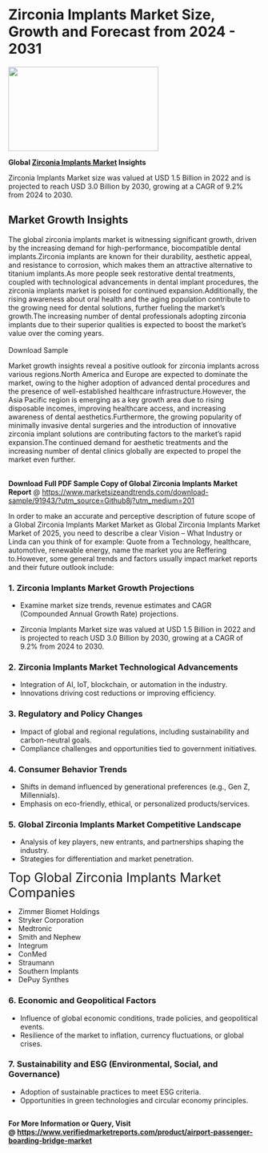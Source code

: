 <H1>Zirconia Implants Market Size, Growth and Forecast from 2024 - 2031</H1><img class="aligncenter size-medium wp-image-584254" src="https://thirdeyenews.in/wp-content/uploads/2024/09/Global-Market-Research-300x168.jpeg" alt="" width="300" height="168" /><p><strong>Global&nbsp;<a href="https://www.marketsizeandtrends.com/download-sample/91943/?utm_source=Github8j?utm_medium=201">Zirconia Implants Market</a> Insights</strong></p><p>Zirconia Implants Market size was valued at USD 1.5 Billion in 2022 and is projected to reach USD 3.0 Billion by 2030, growing at a CAGR of 9.2% from 2024 to 2030.</p><p><h2>Market Growth Insights</h2> <p>The global zirconia implants market is witnessing significant growth, driven by the increasing demand for high-performance, biocompatible dental implants.Zirconia implants are known for their durability, aesthetic appeal, and resistance to corrosion, which makes them an attractive alternative to titanium implants.As more people seek restorative dental treatments, coupled with technological advancements in dental implant procedures, the zirconia implants market is poised for continued expansion.Additionally, the rising awareness about oral health and the aging population contribute to the growing need for dental solutions, further fueling the market’s growth.The increasing number of dental professionals adopting zirconia implants due to their superior qualities is expected to boost the market’s value over the coming years.<br><br>Download Sample</p> <p>Market growth insights reveal a positive outlook for zirconia implants across various regions.North America and Europe are expected to dominate the market, owing to the higher adoption of advanced dental procedures and the presence of well-established healthcare infrastructure.However, the Asia Pacific region is emerging as a key growth area due to rising disposable incomes, improving healthcare access, and increasing awareness of dental aesthetics.Furthermore, the growing popularity of minimally invasive dental surgeries and the introduction of innovative zirconia implant solutions are contributing factors to the market’s rapid expansion.The continued demand for aesthetic treatments and the increasing number of dental clinics globally are expected to propel the market even further.<br><br></p><p><span class=""><strong>Download Full PDF Sample Copy of Global Zirconia Implants Market Report</strong> @ <a href="https://www.marketsizeandtrends.com/download-sample/91943/?utm_source=Github8j?utm_medium=201" target="_blank">https://www.marketsizeandtrends.com/download-sample/91943/?utm_source=Github8j?utm_medium=201</a></span></p><p>In order to make an accurate and perceptive description of future scope of a Global&nbsp;Zirconia Implants Market Market as Global&nbsp;Zirconia Implants Market Market of 2025, you need to describe a clear Vision &ndash; What Industry or Linda can you think of for example: Quote from a Technology, healthcare, automotive, renewable energy, name the market you are Reffering to.However, some general trends and factors usually impact market reports and their future outlook include:</p><h3>1.&nbsp;<strong>Zirconia Implants Market Growth Projections</strong></h3><ul><li>Examine market size trends, revenue estimates and CAGR (Compounded Annual Growth Rate) projections.</li><li><p>Zirconia Implants Market size was valued at USD 1.5 Billion in 2022 and is projected to reach USD 3.0 Billion by 2030, growing at a CAGR of 9.2% from 2024 to 2030.</p></li></ul><h3>2.&nbsp;<strong>Zirconia Implants Market Technological Advancements</strong></h3><ul><li>Integration of AI, IoT, blockchain, or automation in the industry.</li><li>Innovations driving cost reductions or improving efficiency.</li></ul><h3>3.&nbsp;<strong>Regulatory and Policy Changes</strong></h3><ul><li>Impact of global and regional regulations, including sustainability and carbon-neutral goals.</li><li>Compliance challenges and opportunities tied to government initiatives.</li></ul><h3>4.&nbsp;<strong>Consumer Behavior Trends</strong></h3><ul><li>Shifts in demand influenced by generational preferences (e.g., Gen Z, Millennials).</li><li>Emphasis on eco-friendly, ethical, or personalized products/services.</li></ul><h3>5.&nbsp;<strong>Global Zirconia Implants Market Competitive Landscape</strong></h3><ul><li>Analysis of key players, new entrants, and partnerships shaping the industry.</li><li>Strategies for differentiation and market penetration.</li></ul><p data-pm-slice="1 1 []"><span style="color: inherit; font-family: inherit; font-size: 25px;">Top Global Zirconia Implants Market Companies</span></p><div class="" data-test-id=""><p><li>Zimmer Biomet Holdings</li><li> Stryker Corporation</li><li> Medtronic</li><li> Smith and Nephew</li><li> Integrum</li><li> ConMed</li><li> Straumann</li><li> Southern Implants</li><li> DePuy Synthes</li></p></div><h3>6.&nbsp;<strong>Economic and Geopolitical Factors</strong></h3><ul><li>Influence of global economic conditions, trade policies, and geopolitical events.</li><li>Resilience of the market to inflation, currency fluctuations, or global crises.</li></ul><h3>7.&nbsp;<strong>Sustainability and ESG (Environmental, Social, and Governance)</strong></h3><ul><li>Adoption of sustainable practices to meet ESG criteria.</li><li>Opportunities in green technologies and circular economy principles.</li></ul><h2><strong style="font-size: 14px;">For More Information or Query, Visit @&nbsp;</strong><a style="background-color: #ffffff; font-size: 14px;" href="https://www.marketsizeandtrends.com/report/zirconia-implants-market/" target="_blank">https://www.verifiedmarketreports.com/product/airport-passenger-boarding-bridge-market</a></h2>
